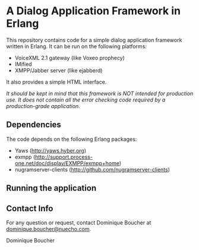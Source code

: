 A Dialog Application Framework in Erlang
========================================

This repository contains code for a simple dialog application framework written in Erlang. It can be run on the following platforms:

- VoiceXML 2.1 gateway (like Voxeo prophecy)
- IMified
- XMPP/Jabber server (like ejabberd)

It also provides a simple HTML interface. 


_It should be kept in mind that this framework is NOT intended for
production use. It does not contain all the error checking code
required by a production-grade application._


Dependencies
------------

The code depends on the following Erlang packages:

- Yaws (http://yaws.hyber.org)
- exmpp (http://support.process-one.net/doc/display/EXMPP/exmpp+home)
- nugramserver-clients (http://github.com/nugramserver-clients)


Running the application
-----------------------

	


Contact Info
------------

For any question or request, contact Dominique Boucher at <dominique.boucher@nuecho.com>. 

Dominique Boucher


